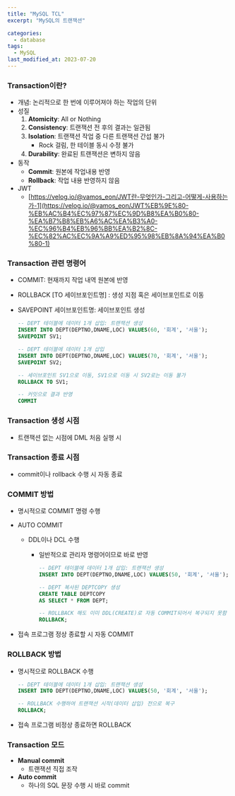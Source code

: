 ```yaml
---
title: "MySQL TCL"
excerpt: "MySQL의 트랜잭션"

categories:
  - database
tags:
  - MySQL
last_modified_at: 2023-07-20
---
```



### Transaction이란?

- 개념: 논리적으로 한 번에 이루어져야 하는 작업의 단위
- 성질
    1. **Atomicity**: All or Nothing
    2. **Consistency**: 트랜잭션 전 후의 결과는 일관됨
    3. **Isolation**: 트랜잭션 작업 중 다른 트랜잭션 간섭 불가
        - Rock 걸림, 한 테이블 동시 수정 불가
    4. **Durability**: 완료된 트랜잭션은 변하지 않음
- 동작
    - **Commit**: 원본에 작업내용 반영
    - **Rollback**: 작업 내용 반영하지 않음
- JWT
    - [https://velog.io/@vamos_eon/JWT란-무엇인가-그리고-어떻게-사용하는가-1](https://velog.io/@vamos_eon/JWT%EB%9E%80-%EB%AC%B4%EC%97%87%EC%9D%B8%EA%B0%80-%EA%B7%B8%EB%A6%AC%EA%B3%A0-%EC%96%B4%EB%96%BB%EA%B2%8C-%EC%82%AC%EC%9A%A9%ED%95%98%EB%8A%94%EA%B0%80-1)

### Transaction 관련 명령어

- COMMIT: 현재까지 작업 내역 원본에 반영
- ROLLBACK [TO  세이브포인트명] : 생성 지점 혹은 세이브포인트로 이동
- SAVEPOINT 세이브포인트명: 세이브포인트 생성
    
    ```sql
    -- DEPT 테이블에 데이터 1개 삽입: 트랜잭션 생성
    INSERT INTO DEPT(DEPTNO,DNAME,LOC) VALUES(60, '회계', '서울');
    SAVEPOINT SV1;
    
    -- DEPT 테이블에 데이터 1개 삽입
    INSERT INTO DEPT(DEPTNO,DNAME,LOC) VALUES(70, '회계', '서울');
    SAVEPOINT SV2;
    
    -- 세이브포인트 SV1으로 이동, SV1으로 이동 시 SV2로는 이동 불가
    ROLLBACK TO SV1;
    
    -- 커밋으로 결과 반영
    COMMIT
    ```
    

### Transaction 생성 시점

- 트랜잭션 없는 시점에 DML 처음 실행 시

### Transaction 종료 시점

- commit이나 rollback 수행 시 자동 종료

### COMMIT 방법

- 명시적으로 COMMIT 명령 수행
- AUTO COMMIT
    - DDL이나 DCL 수행
        - 일반적으로 관리자 명령어이므로 바로 반영
            
            ```sql
            -- DEPT 테이블에 데이터 1개 삽입: 트랜잭션 생성
            INSERT INTO DEPT(DEPTNO,DNAME,LOC) VALUES(50, '회계', '서울');
            
            -- DEPT 복사된 DEPTCOPY 생성
            CREATE TABLE DEPTCOPY
            AS SELECT * FROM DEPT;
            
            -- ROLLBACK 해도 이미 DDL(CREATE)로 자동 COMMIT되어서 복구되지 못함 
            ROLLBACK; 
            ```
            
- 접속 프로그램 정상 종료할 시 자동 COMMIT

### ROLLBACK 방법

- 명시적으로 ROLLBACK 수행
    
    ```sql
    -- DEPT 테이블에 데이터 1개 삽입: 트랜잭션 생성
    INSERT INTO DEPT(DEPTNO,DNAME,LOC) VALUES(50, '회계', '서울');
    
    -- ROLLBACK 수행하여 트랜잭션 시작(데이터 삽입) 전으로 복구
    ROLLBACK;
    ```
    
- 접속 프로그램 비정상 종료하면 ROLLBACK

### Transaction 모드

- **Manual commit**
    - 트랜잭션 직접 조작
- **Auto commit**
    - 하나의 SQL 문장 수행 시 바로 commit
